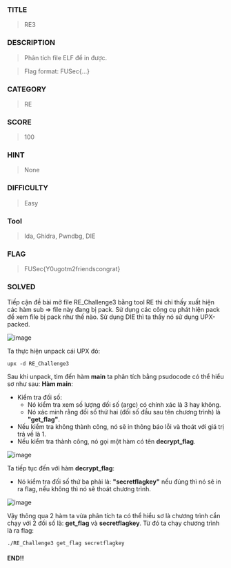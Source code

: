 
### TITLE
>RE3
### DESCRIPTION
> Phân tích file ELF để in được.


> Flag format: FUSec{...}

### CATEGORY
>RE
### SCORE
>100
### HINT
>None
### DIFFICULTY
>Easy

### Tool
> Ida, Ghidra, Pwndbg, DIE
### FLAG
>FUSec{Y0ugotm2friendscongrat}
### SOLVED
Tiếp cận đề bài mở file RE_Challenge3 bằng tool RE thì chỉ thấy xuất hiện các hàm sub => file này đang bị pack. Sử dụng các công cụ phát hiện pack để xem file bị pack như thế nào. Sử dụng DIE thì ta thấy nó sử dụng UPX-packed.

![image](https://github.com/user-attachments/assets/cddf747d-d5b5-4b88-9f2b-1aa7b00ea90f)

Ta thực hiện unpack cái UPX đó:
```
upx -d RE_Challenge3
```
Sau khi unpack, tìm đến hàm __main__ ta phân tích bằng psudocode có thể hiểu sơ như sau:
__Hàm main__:
- Kiểm tra đối số:
  - Nó kiểm tra xem số lượng đối số (argc) có chính xác là 3 hay không.
  - Nó xác minh rằng đối số thứ hai (đối số đầu sau tên chương trình)  là __"get_flag"__.
- Nếu kiểm tra không thành công, nó sẽ in thông báo lỗi và thoát với giá trị trả về là 1.
- Nếu kiểm tra thành công, nó gọi một hàm có tên __decrypt_flag__.

![image](https://github.com/user-attachments/assets/fdaee623-53c3-4c4d-a7f4-5072a64493e9)

Ta tiếp tục đến với hàm __decrypt_flag__:
- Nó kiểm tra đối số thứ ba phải là: __"secretflagkey"__ nếu đúng thì nó sẽ in ra flag, nếu không thì nó sẽ thoát chương trình.

![image](https://github.com/user-attachments/assets/2595c8d2-5869-4b54-8d37-8ee5e138a9d4)

Vậy thông qua 2 hàm ta vừa phân tích ta có thể hiểu sơ là chương trình cần chạy với 2 đối số là: __get_flag__ và __secretflagkey__. Từ đó ta chạy chương trình là ra flag:
```
./RE_Challenge3 get_flag secretflagkey
```
#### END!!
